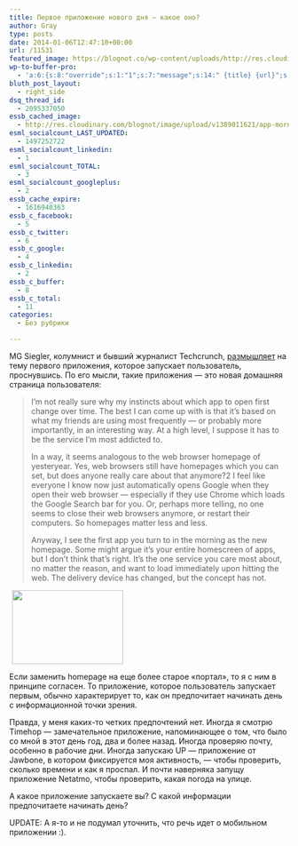 ```yaml
---
title: Первое приложение нового дня — какое оно?
author: Gray
type: posts
date: 2014-01-06T12:47:10+00:00
url: /11531
featured_image: https://blognot.co/wp-content/uploads/http://res.cloudinary.com/blognot/image/upload/v1389011621/app-morning_023_vil9tm.jpg
wp-to-buffer-pro:
  - 'a:6:{s:8:"override";s:1:"1";s:7:"message";s:14:" {title} {url}";s:5:"image";s:1:"1";s:6:"number";s:1:"1";s:16:"alternateMessage";s:0:"";s:3:"ids";a:4:{s:24:"4eb3e9e6512f7eb575000000";s:1:"1";s:24:"000000000000000000025630";s:1:"1";s:24:"52299b3a6771caf57c000000";s:1:"1";s:24:"5277fb456f9ada80020001f3";s:1:"1";}}'
bluth_post_layout:
  - right_side
dsq_thread_id:
  - 2095337050
essb_cached_image:
  - http://res.cloudinary.com/blognot/image/upload/v1389011621/app-morning_023_vil9tm.jpg
esml_socialcount_LAST_UPDATED:
  - 1497252722
esml_socialcount_linkedin:
  - 1
esml_socialcount_TOTAL:
  - 3
esml_socialcount_googleplus:
  - 2
essb_cache_expire:
  - 1616940363
essb_c_facebook:
  - 5
essb_c_twitter:
  - 6
essb_c_google:
  - 4
essb_c_linkedin:
  - 2
essb_c_buffer:
  - 8
essb_c_total:
  - 11
categories:
  - Без рубрики

---
```








MG Siegler, колумнист и бывший журналист Techcrunch, <a href="http://parislemon.com/post/72415950189/the-first-app-you-open-in-the-morning" target="_blank">размышляет</a> на тему первого приложения, которое запускает пользователь, проснувшись. По его мысли, такие приложения — это новая домашняя страница пользователя:

> I’m not really sure why my instincts about which app to open first change over time. The best I can come up with is that it’s based on what my friends are using most frequently — or probably more importantly, in an interesting way. At a high level, I suppose it has to be the service I’m most addicted to.
> 
> In a way, it seems analogous to the web browser homepage of yesteryear. Yes, web browsers still have homepages which you can set, but does anyone really care about that anymore?2 I feel like everyone I know now just automatically opens Google when they open their web browser — especially if they use Chrome which loads the Google Search bar for you. Or, perhaps more telling, no one seems to close their web browsers anymore, or restart their computers. So homepages matter less and less.
> 
> Anyway, I see the first app you turn to in the morning as the new homepage. Some might argue it’s your entire homescreen of apps, but I don’t think that’s right. It’s the one service you care most about, no matter the reason, and want to load immediately upon hitting the web. The delivery device has changed, but the concept has not.

<img data-attachment-id="11532" data-permalink="https://blognot.co/11531/app-morning_023_vil9tm" data-orig-file="https://i0.wp.com/blognot.co/wp-content/uploads/http://res.cloudinary.com/blognot/image/upload/v1389011621/app-morning_023_vil9tm.jpg?fit=400%2C266&ssl=1" data-orig-size="400,266" data-comments-opened="1" data-image-meta="{&quot;aperture&quot;:&quot;0&quot;,&quot;credit&quot;:&quot;&quot;,&quot;camera&quot;:&quot;&quot;,&quot;caption&quot;:&quot;&quot;,&quot;created_timestamp&quot;:&quot;0&quot;,&quot;copyright&quot;:&quot;&quot;,&quot;focal_length&quot;:&quot;0&quot;,&quot;iso&quot;:&quot;0&quot;,&quot;shutter_speed&quot;:&quot;0&quot;,&quot;title&quot;:&quot;app-morning_023_vil9tm&quot;}" data-image-title="app-morning_023_vil9tm" data-image-description="" data-medium-file="https://i0.wp.com/blognot.co/wp-content/uploads/http://res.cloudinary.com/blognot/image/upload/v1389011621/app-morning_023_vil9tm.jpg?fit=300%2C200&ssl=1" data-large-file="https://i0.wp.com/blognot.co/wp-content/uploads/http://res.cloudinary.com/blognot/image/upload/v1389011621/app-morning_023_vil9tm.jpg?fit=400%2C266&ssl=1" class="wp-image-11532 alignright" style="margin-left: 5px;" alt="" src="https://i1.wp.com/res.cloudinary.com/blognot/image/upload/v1389011621/app-morning_023_vil9tm.jpg?resize=200%2C133&#038;ssl=1" width="200" height="133" data-recalc-dims="1" /> 

Если заменить homepage на еще более старое &#171;портал&#187;, то я с ним в принципе согласен. То приложение, которое пользователь запускает первым, обычно характерирует то, как он предпочитает начинать день с информационной точки зрения.

Правда, у меня каких-то четких предпочтений нет. Иногда я смотрю Timehop — замечательное приложение, напоминающее о том, что было со мной в этот день год, два и более назад. Иногда проверяю почту, особенно в рабочие дни. Иногда запускаю UP — приложение от Jawbone, в котором фиксируется моя активность, — чтобы проверить, сколько времени и как я проспал. И почти наверняка запущу приложение Netatmo, чтобы проверить, какая погода на улице.

А какое приложение запускаете вы? С какой информации предпочитаете начинать день?

UPDATE: А я-то и не подумал уточнить, что речь идет о мобильном приложении :).